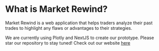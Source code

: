 # What is Market Rewind?

Market Rewind is a web application that helps traders analyze their past trades to highlight any flaws or advantages to their strategies.

We are currently using Plotly and NextJS to create our prototype. Please star our repository to stay tuned! Check out our website [here](https://market-rewind.wixsite.com/site)

